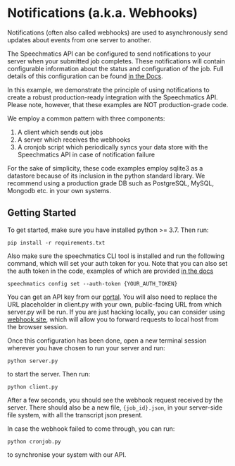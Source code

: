 # Notifications (a.k.a. Webhooks)

Notifications (often also called webhooks) are used to asynchronously send updates about events from one server to another.

The Speechmatics API can be configured to send notifications to your server when your submitted job completes. These notifications will contain configurable information about the status and configuration of the job. Full details of this configuration can be found [in the Docs](https://docs.speechmatics.com/features-other/notifications).

In this example, we demonstrate the principle of using notifications to create a robust production-ready integration with the Speechmatics API. Please note, however, that these examples are NOT production-grade code.

We employ a common pattern with three components:

1. A client which sends out jobs
2. A server which receives the webhooks
3. A cronjob script which periodically syncs your data store with the Speechmatics API in case of notification failure

For the sake of simplicity, these code examples employ sqlite3 as a datastore because of its inclusion in the python standard library. We recommend using a production grade DB such as PostgreSQL, MySQL, Mongodb etc. in your own systems.

## Getting Started

To get started, make sure you have installed python >= 3.7. Then run:

```
pip install -r requirements.txt
```

Also make sure the speechmatics CLI tool is installed and run the following command, which will set your auth token for you. Note that you can also set the auth token in the code, examples of which are provided [in the docs](https://docs.speechmatics.com/introduction/batch-guide)

```
speechmatics config set --auth-token {YOUR_AUTH_TOKEN}
```

You can get an API key from our [portal](https://portal.speechmatics.com/manage-access/). You will also need to replace the URL placeholder in client.py with your own, public-facing URL from which server.py will be run. If you are just hacking locally, you can consider using [webhook.site](https://webhook.site), which will allow you to forward requests to local host from the browser session.

Once this configuration has been done, open a new terminal session wherever you have chosen to run your server and run:
```
python server.py
```
to start the server. Then run:
```
python client.py
```

After a few seconds, you should see the webhook request received by the server. There should also be a new file, `{job_id}.json`, in your server-side file system, with all the transcript json present.

In case the webhook failed to come through, you can run:
```
python cronjob.py
```
to synchronise your system with our API.
